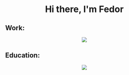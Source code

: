 <!-- <h1 align="center">Hi there, I'm <a href="https://daniilshat.ru/" target="_blank">Daniil</a>  -->
<h1 align="center">Hi there, I'm Fedor</a> 

  
  ## Work:
  <p align="center">
      <img src="https://skillicons.dev/icons?i=python,golang,docker,kubernetes,git,aws,postman,fastapi,grafana&perline=5" />
  </p>
    
  ## Education:
  <p align="center">
      <img src="https://skillicons.dev/icons?i=c,linux,bash,cs,cpp,dotnet,latex,sqlite,&perline=5" />
  </p>
<!-- 
## Top Langs:
[![Top Langs](https://github-readme-stats.vercel.app/api/top-langs/?username=fkurushin)](https://github.com/anuraghazra/github-readme-stats)
 -->
<!-- 
https://leetcode.com/fkurushin/
[https://stackoverflow.com](https://stackoverflow.com/users/15842779/fedor)https://stackoverflow.com/users/15842779/fedor
https://datascience.stackexchange.com/users/151011/Фёдор-Курушин
 -->
